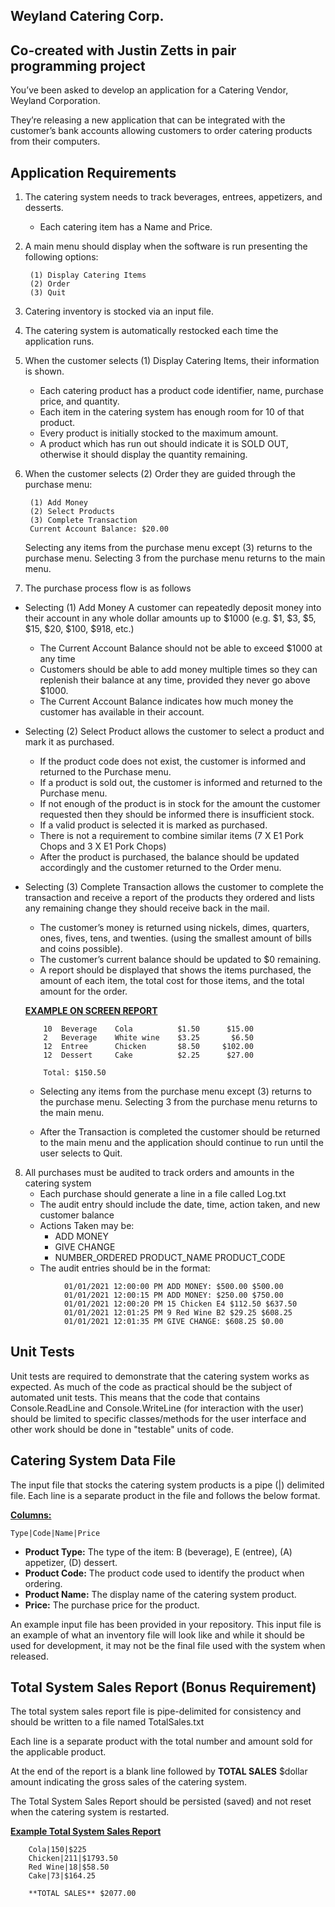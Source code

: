## Weyland Catering Corp. 
## Co-created with Justin Zetts in pair programming project

You’ve been asked to develop an application for a Catering Vendor, Weyland Corporation.  

They’re releasing a new application that can be integrated with the customer’s bank accounts allowing customers to order catering products from their computers.


## Application Requirements


1. The catering system needs to track beverages, entrees, appetizers, and desserts.

    - Each catering item has a Name and Price.

2. A main menu should display when the software is run presenting the following options:

        
        (1) Display Catering Items
        (2) Order
        (3) Quit
        
3. Catering inventory is stocked via an input file.
4. The catering system is automatically restocked each time the application runs.
5. When the customer selects ​(1) Display Catering Items, their information  is shown.
    - Each catering product has a product code identifier, name, purchase price, and quantity.
    - Each item in the catering system has enough room for 10 of that product.
    - Every product is initially stocked to the maximum amount.
    - A product which has run out should indicate it is SOLD OUT, otherwise it should display the quantity remaining.
6. When the customer selects (2) Order they are guided through the purchase menu:

        
        (1) Add Money
        (2) Select Products
        (3) Complete Transaction
        Current Account Balance: $20.00

   Selecting any items from the purchase menu except (3) returns to the purchase menu. Selecting 3 from the purchase menu returns to the main menu.

7. The purchase process flow is as follows
  - Selecting (1) Add Money ​A customer can repeatedly deposit money into their account in any whole dollar amounts up to $1000 (e.g. $1, $3, $5, $15, $20, $100, $918, etc.)
    - The Current Account Balance should not be able to exceed $1000 at any time
    - Customers should be able to add money multiple times so they can replenish their balance at any time, provided they never go above $1000. 
    - The Current Account Balance indicates how much money the customer has available in their account.
  - Selecting ​(2) Select Product ​allows the customer to select a product and mark it as purchased.
      - If the product code does not exist, the customer is informed and returned to the Purchase menu.
    - If a product is sold out, the customer is informed and returned to the Purchase menu.
    - If not enough of the product is in stock for the amount the customer requested then they should be informed there is insufficient stock.  
    - If a valid product is selected it is marked as purchased.
    - There is not a requirement to combine similar items (7 X E1 Pork Chops and 3 X  E1 Pork Chops)
    - After the product is purchased, the balance should be updated accordingly and the customer returned to the Order menu.
  - Selecting ​(3) Complete Transaction​ allows the customer to complete the transaction and receive a report of the products they ordered and lists any remaining change they should receive back in the mail.
      - The customer’s money is returned using nickels, dimes, quarters, ones, fives, tens, and twenties. (using the smallest amount of bills and coins possible).
    - The customer’s current balance should be updated to $0 remaining.
    - A report should be displayed that shows the items purchased, the amount of each item, the total cost for those items, and the total amount for the order. 

    **<span style="text-decoration:underline;">EXAMPLE ON SCREEN REPORT</span>**



            10 	Beverage	Cola 		  $1.50 	 $15.00	 	
            2	Beverage	White wine	  $3.25		  $6.50	
            12	Entree	    Chicken	      $8.50		$102.00
            12	Dessert	    Cake		  $2.25		 $27.00

            Total: $150.50



    - Selecting any items from the purchase menu except (3) returns to the purchase menu. Selecting 3 from the purchase menu returns to the main menu.
    
     - After the Transaction is completed the customer should be returned to the main menu and the application should continue to run until the user selects to Quit.   


  8. All purchases must be audited to track orders and amounts in the catering system
      - Each purchase should generate a line in a file called ​Log.txt
      - The audit entry should include the date, time, action taken, and new customer balance 
      - Actions Taken may be:
        - ADD MONEY
        - GIVE CHANGE
        - NUMBER_ORDERED  PRODUCT_NAME  PRODUCT_CODE
      - The audit entries should be in the format:
```
        	01/01/2021 12:00:00 PM ADD MONEY: $500.00 $500.00
            01/01/2021 12:00:15 PM ADD MONEY: $250.00 $750.00
            01/01/2021 12:00:20 PM 15 Chicken E4 $112.50 $637.50
            01/01/2021 12:01:25 PM 9 Red Wine B2 $29.25 $608.25
            01/01/2021 12:01:35 PM GIVE CHANGE: $608.25 $0.00
```



## Unit Tests

Unit tests are required to demonstrate that the catering system works as expected. As much of the code as practical should be the subject of automated unit tests. This means that the code that contains Console.ReadLine and Console.WriteLine (for interaction with the user) should be limited to specific classes/methods for the user interface and other work should be done in "testable" units of code.

## Catering System Data File

The input file that stocks the catering system  products is a pipe (|) delimited file. Each line is a separate product in the file and follows the below format.  

**<span style="text-decoration:underline;">Columns:</span>**

```
Type|Code|Name|Price
```

*   **Product Type:** The type of the item:  B (beverage), E (entree), (A) appetizer, (D) dessert.
*   **Product Code:**  The product code used to identify the product when ordering.
*   **Product Name:** The display name of the catering system product.
*   **Price:** The purchase price for the product.

An example input file has been provided in your repository.  This input file is an example of what an inventory file will look like and while it should be used for development, it may not be the final file used with the system when released.  


## Total System Sales Report (Bonus Requirement)

The total system sales report file is pipe-delimited for consistency and should be written to a file named TotalSales.txt

Each line is a separate product with the total number and amount sold for the applicable product. 

At the end of the report is a blank line followed by **TOTAL SALES** $dollar amount indicating the gross sales of the catering system.

The Total System Sales Report should be persisted (saved) and not reset when the catering system is restarted.  

**<span style="text-decoration:underline;">Example Total System Sales Report</span>**


```
    Cola|150|$225
    Chicken|211|$1793.50
    Red Wine|18|$58.50
    Cake|73|$164.25

    **TOTAL SALES** $2077.00
```
